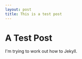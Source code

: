 ```yaml
---
layout: post
title: This is a test post
---
```


# A Test Post

I'm trying to work out how to Jekyll.
